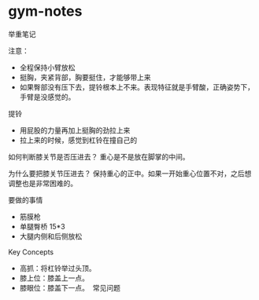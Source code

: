 # gym-notes
举重笔记

注意：
- 全程保持小臂放松
- 挺胸，夹紧背部，胸要挺住，才能够带上来
- 如果臀部没有压下去，提铃根本上不来。表现特征就是手臂酸，正确姿势下，手臂是没感觉的。

提铃
- 用屁股的力量再加上挺胸的劲拉上来
- 拉上来的时候，感觉到杠铃在撞自己的

如何判断膝关节是否压进去？
重心是不是放在脚掌的中间。

为什么要把膝关节压进去？
保持重心的正中。如果一开始重心位置不对，之后想调整也是非常困难的。


要做的事情

- 筋膜枪
- 单腿臀桥 15*3
- 大腿内侧和后侧放松

Key Concepts

- 高抓：将杠铃举过头顶。
- 膝上位：膝盖上一点。
- 膝眼位：膝盖下一点。
 常见问题




